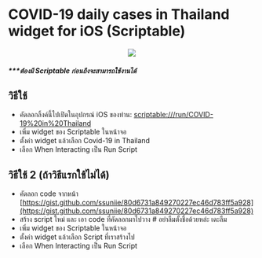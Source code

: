 # COVID-19 daily cases in Thailand widget for iOS (Scriptable)

<p  align="center">
  <img src="https://i.imgur.com/OGlDxhQ.png">
</p>

##### ***ต้องมี Scriptable ก่อนถึงจะสามารถใช้งานได้

## วิธีใช้
- คัดลอกลิ้งค์นี้ไปเปิดในอุปกรณ์ iOS ของท่าน: [scriptable:///run/COVID-19%20in%20Thailand](https://gist.github.com/ssuniie/80d6731a849270227ec46d783ff5a928)
- เพิ่ม widget ของ Scriptable ในหน้าจอ
- ตั้งค่า widget แล้วเลือก Covid-19 in Thailand
- เลือก When Interacting เป็น Run Script

## วิธีใช้ 2 (ถ้าวิธีแรกใช้ไม่ได้)
- คัดลอก code จากหน้า [https://gist.github.com/ssuniie/80d6731a849270227ec46d783ff5a928](https://gist.github.com/ssuniie/80d6731a849270227ec46d783ff5a928)
- สร้าง script ใหม่ และ เอา code ที่คัดลอกมาไปวาง # อย่าลืมตั้งชื่อด้วยหล่ะ เดะลืม
- เพิ่ม widget ของ Scriptable ในหน้าจอ
- ตั้งค่า widget แล้วเลือก Script ที่เราสร้างไป
- เลือก When Interacting เป็น Run Script
